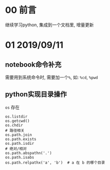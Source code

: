 # 00 前言
继续学习python, 集成到一个文档里, 增量更新

# 01 2019/09/11
## notebook命令补充
需要用到系统命令时, 需要加一个`%`, 如: `%cd`, `%pwd`

## python实现目录操作
`os` 存在
```
os.listdir
os.getcwd()
os.chdir
# 路径相关
os.path.join
os.path.exists
os.path.isdir
# 绝对/相对
os.path.abspathn('.')
os.path.isabs
os.path.relpathx('a', 'b')  # a 在 b 的哪个目录 
```